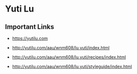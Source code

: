 # Yuti Lu

## Important Links


- https://yutilu.com

- http://yutilu.com/aau/wnm608/lu.yuti/index.html

- http://yutilu.com/aau/wnm608/lu.yuti/recipes/index.html

- http://yutilu.com/aau/wnm608/lu.yuti/styleguide/index.html
